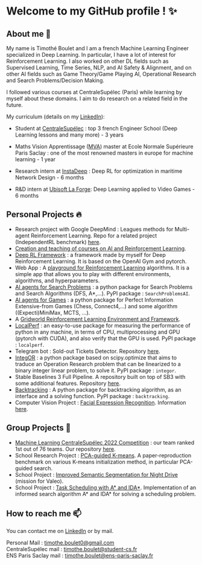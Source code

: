 # Welcome to my GitHub profile ! ✨

## About me 🙂

My name is Timothé Boulet and I am a french Machine Learning Engineer specialized in Deep Learning. In particular, I have a lot of interest for Reinforcement Learning. I also worked on other DL fields such as Supervised Learning, Time Series, NLP, and AI Safety & Alignment, and on other AI fields such as Game Theory/Game Playing AI, Operational Research and Search Problems/Decision Making.

I followed various courses at CentraleSupélec (Paris) while learning by myself about these domains. I aim to do research on a related field in the future.

My curriculum (details on my [LinkedIn](https://www.linkedin.com/in/tboulet)):
- Student at [CentraleSupélec](https://www.centralesupelec.fr/) : top 3 french Engineer School (Deep Learning lessons and many more) - 3 years

- Maths Vision Apprentissage ([MVA](https://www.master-mva.com/)) master at Ecole Normale Supérieure Paris Saclay : one of the most renowned masters in europe for machine learning - 1 year

- Research intern at [InstaDeep](https://www.instadeep.com/) : Deep RL for optimization in maritime Network Design - 6 months

- R&D intern at [Ubisoft La Forge](https://www.ubisoft.com/fr-fr/studio/laforge): Deep Learning applied to Video Games - 6 months


## Personal Projects 🔥

- Research project with Google DeepMind : Leagues methods for Multi-agent Reinforcement Learning. Repo for a related project (IndependentRL benchmark) [here](https://github.com/tboulet/MARL-Benchmark-with-OpenSpiel).
- [Creation and teaching of courses on AI and Reinforcement Learning](https://github.com/tboulet/Formation-Reinforcement-Learning).
- [Deep RL Framework](https://github.com/tboulet/Deep-RL-Framework) : a framework made by myself for Deep Reinforcement Learning. It is based on the OpenAI Gym and pytorch.
- Web App : A [playground for Reinforcement Learning](https://share.streamlit.io/tboulet/formation-reinforcement-learning/main/app.py) algorithms. It is a simple app that allows you to play with different environments, algorithms, and hyperparameters.
- [AI agents for Search Problems](https://github.com/tboulet/AI-Agents-for-Search-Problems) : a python package for Search Problems and Search Algorithms (DFS, A*,...). PyPI package : ``SearchProblemsAI``.
- [AI agents for Games](https://github.com/tboulet/AI-Agents-for-Games) : a python package for Perfect Information Extensive-from Games (Chess, Connect4,...) and some algorithm ((Expecti)MiniMax, MCTS, ...).
- A [Gridworld Reinforcement Learning Environment and Framework](https://github.com/tboulet/gridworld_rl).
- [LocalPerf](https://github.com/tboulet/Local-Python-Performance) : an easy-to-use package for measuring the performance of python in any machine, in terms of CPU, multiprocessing and GPU (pytorch with CUDA), and also verify that the GPU is used. PyPI package : ``localperf``.
- Telegram bot : Sold-out Tickets Detector. Repository [here](https://github.com/tboulet/Sold-out-Tickets-Detector).
- [IntegOR](https://github.com/tboulet/IntegOR) : a python package based on scipy.optimize that aims to traduce an Operation Research problem that can be linearized to a binary integer linear problem, to solve it. PyPI package : ``integor``.
- Stable Baselines 3 Full Pipeline. A repository built on top of SB3 with some additional features. Repository [here](https://github.com/tboulet/StableBaselines3FullPipeline).
- [Backtracking](https://github.com/tboulet/backtracking_algorithm) : A python package for backtracking algorithm, as an interface and a solving function. PyPI package : ``backtracking``.
- Computer Vision Project : [Facial Expression Recognition](https://github.com/tboulet/Face-Expression-Recognition). Information [here](https://www.hubia.org/post/facial-expression-recognition-algorithm).

## Group Projects 👯

- [Machine Learning CentraleSupélec 2022 Competition](https://www.kaggle.com/competitions/centralesypelec-ml2022-course) : our team ranked 1st out of 76 teams. Our repository [here](https://github.com/tboulet/ML-Competition).
- School Research Project : [PCA-guided K-means](https://github.com/tboulet/PCA-guided-K-means). A paper-reproduction benchmark on various K-means initialization method, in particular PCA-guided search.
- School Project : [Improved Semantic Segmentation for Night Drive](https://github.com/tboulet/Improved-Semantic-Segmentation-for-Night-Drive) (mission for Valeo).
- School Project : [Task Scheduling with A* and IDA*](https://github.com/tboulet/task-scheduling). Implementation of an informed search algorithm A* and IDA* for solving a scheduling problem.

## How to reach me 📫

You can contact me on [LinkedIn](https://www.linkedin.com/in/tboulet) or by mail.

Personal Mail : timothe.boulet0@gmail.com <br>
CentraleSupélec mail : timothe.boulet@student-cs.fr <br>
ENS Paris Saclay mail : timothe.boulet@ens-paris-saclay.fr <br>
